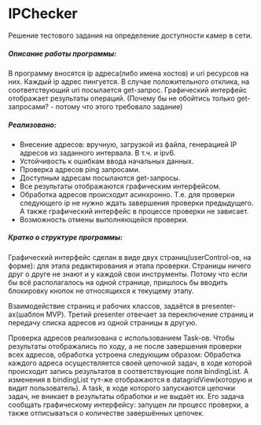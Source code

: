 # IPChecker
Решение тестового задания на определение доступности камер в сети.

##### Описание работы программы:
В программу вносятся ip адреса(либо имена хостов) и uri ресурсов на них. Каждый ip адрес пингуется. В случае положительного отклика, на соответствующий uri посылается get-запрос. Графический интерфейс отображает результаты операций. (Почему бы не обойтись только get-запросами? - потому что этого требовало задание)


##### Реализовано:
* Внесение адресов: вручную, загрузкой из файла, генерацией IP адресов из заданного интервала. В т.ч. и ipv6.
* Устойчивость к ошибкам ввода начальных данных.
* Проверка адресов ping запросами.
* Доступным адресам посылаются get-запросы.
* Все результаты отображаются графическим интерфейсом.
* Обработка адресов происходит асинхронно. Т.е. для проверки следующего ip не нужно ждать завершения проверки предыдущего. А также графический интерфейс в процессе проверки не зависает.
* Возможность отмены выполняющейся проверки.

##### Кратко о структуре программы:
Графический интерфейс сделан в виде двух страниц(userControl-ов, на форме): для этапа редактирования и этапа проверки. Страницы ничего друг о друге не знают и у каждой свои инструменты. Потому что если бы всё располагалось на одной странице, пришлось бы вводить блокировку кнопок не относящихся к текущему этапу.

Взаимодействие страниц и рабочих классов, задаётся в presenter-ах(шаблон MVP). Третий presenter отвечает за переключение страниц и передачу списка адресов из одной страницы в другую.

Проверка адресов реализована с использованием Task-ов. 
Чтобы результаты отображались по ходу, а не после завершения проверки всех адресов, обработка устроена следующим образом:
Обработка каждого адреса осуществляется своей цепочкой задач, в ходе которой происходит запись результатов в соответствующие поля bindingList. А изменения в  bindingList тут-же отображаются в datagridView(которую и видит пользователь).
А task, в ходе которого запускаются цепочки задач, не вникает в результаты обработки и не выдаёт их. Его задача сообщать графическому интерфейсу: запущен ли процесс проверки, а также отписываться о количестве завершённых цепочек.



